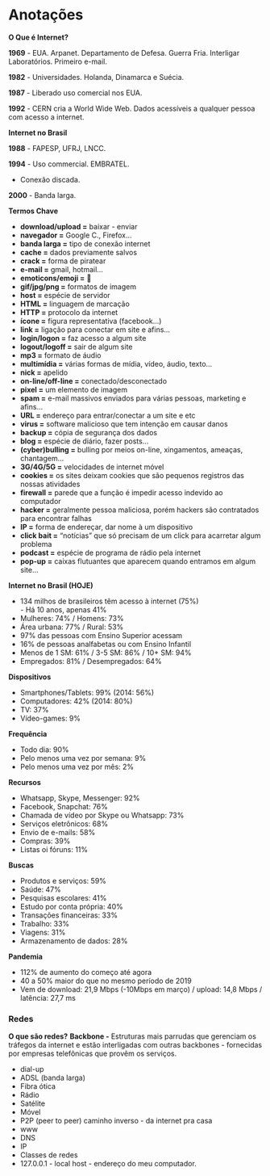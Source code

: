 # Anotações

**O Que é Internet?**

**1969** - EUA. Arpanet. Departamento de Defesa. Guerra Fria. Interligar Laboratórios. Primeiro e-mail.

**1982** - Universidades. Holanda, Dinamarca e Suécia.

**1987** - Liberado uso comercial nos EUA.

**1992** - CERN cria a World Wide Web. Dados acessíveis a qualquer pessoa com acesso a internet.

**Internet no Brasil** 

**1988** - FAPESP, UFRJ, LNCC.

**1994** - Uso commercial. EMBRATEL.

- Conexão discada.

**2000** - Banda larga.

**Termos Chave**

- **download/upload =** baixar - enviar
- **navegador =** Google C., Firefox…
- **banda larga =** tipo de conexão internet 
- **cache =** dados previamente salvos
- **crack =** forma de piratear
- **e-mail =** gmail, hotmail…
- **emoticons/emoji =** 🤔
- **gif/jpg/png =** formatos de imagem
- **host =** espécie de servidor 
- **HTML =** linguagem de marcação 
- **HTTP =** protocolo da internet 
- **ícone =** figura representativa (facebook…)
- **link =** ligação para conectar em site e afins…
- **login/logon =** faz acesso a algum site
- **logout/logoff =** sair de algum site
- **mp3 =** formato de áudio 
- **multimídia =** várias formas de mídia, vídeo, áudio, texto…
- **nick =** apelido 
- **on-line/off-line =** conectado/desconectado 
- **pixel =** um elemento de imagem 
- **spam =** e-mail massivos enviados para várias pessoas, marketing e afins…
- **URL =** endereço para entrar/conectar a um site e etc
- **virus =**  software malicioso que tem intenção em causar danos
- **backup =** cópia de segurança dos dados
- **blog =** espécie de diário, fazer posts…
- **(cyber)bulling =** bulling por meios on-line, xingamentos, ameaças, chantagem…
- **3G/4G/5G =** velocidades de internet móvel 
- **cookies =** os sites deixam cookies que são pequenos registros das nossas atividades
- **firewall =** parede que a função é impedir acesso indevido ao computador
- **hacker =** geralmente pessoa maliciosa, porém hackers são contratados para encontrar falhas
- **IP =** forma de endereçar, dar nome à um dispositivo 
- **click bait =** “notícias” que só precisam de um click para acarretar algum problema
- **podcast =** espécie de programa de rádio pela internet 
- **pop-up =** caixas flutuantes que aparecem quando entramos em algum site…

**Internet no Brasil (HOJE)**

- 134 milhos de brasileiros têm acesso à internet (75%)       
                  - Há 10 anos, apenas 41%
- Mulheres: 74% / Homens: 73%
- Área urbana: 77% / Rural: 53%
- 97% das pessoas com Ensino Superior acessam 
- 16% de pessoas analfabetas ou com Ensino Infantil
- Menos de 1 SM: 61% / 3-5 SM: 86% / 10+ SM: 94%
- Empregados: 81% / Desempregados: 64%

**Dispositivos** 

- Smartphones/Tablets: 99% (2014: 56%)
- Computadores: 42% (2014: 80%)
- TV: 37%
- Vídeo-games: 9%

**Frequência**

- Todo dia: 90%
- Pelo menos uma vez por semana: 9%
- Pelo menos uma vez por mês: 2%

**Recursos**

- Whatsapp, Skype, Messenger: 92%
- Facebook, Snapchat: 76%
- Chamada de vídeo por Skype ou Whatsapp: 73%
- Serviços eletrônicos: 68%
- Envio de e-mails: 58%
- Compras: 39%
- Listas oi fóruns: 11%

**Buscas**

- Produtos e serviços: 59%
- Saúde: 47%
- Pesquisas escolares: 41%
- Estudo por conta própria: 40%
- Transações financeiras: 33%
- Trabalho: 33%
- Viagens: 31%
- Armazenamento de dados: 28%

**Pandemia** 
- 112% de aumento do começo até agora 
- 40 a 50% maior do que no mesmo período de 2019
- Vem de download: 21,9 Mbps (-10Mbps em março) / upload: 14,8 Mbps / latência: 27,7 ms

### Redes

**O que são redes?**
**Backbone -** Estruturas mais parrudas que gerenciam os tráfegos da internet e estão interligadas com outras backbones - fornecidas por empresas telefônicas que provêm os serviços.

- dial-up
- ADSL (banda larga)
- Fibra ótica 
- Rádio 
- Satélite 
- Móvel 
- P2P (peer to peer)
caminho inverso - da internet pra casa
- www
- DNS
- IP
- Classes de redes 
- 127.0.0.1 - local host - endereço do meu computador.
